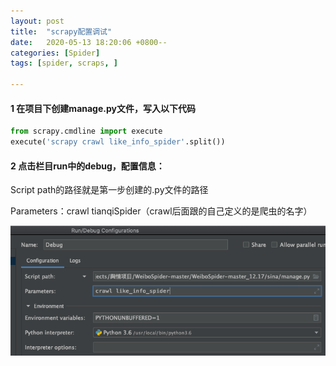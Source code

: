 ```yaml
---
layout: post
title:  "scrapy配置调试"
date:   2020-05-13 18:20:06 +0800--
categories: [Spider]
tags: [spider, scraps, ]  

---
```


#### 1 在项目下创建manage.py文件，写入以下代码

```python
from scrapy.cmdline import execute
execute('scrapy crawl like_info_spider'.split())
```

#### 2 点击栏目run中的debug，配置信息：

Script path的路径就是第一步创建的.py文件的路径

Parameters：crawl tianqiSpider（crawl后面跟的自己定义的是爬虫的名字）

![image-20200513183541964](/assets/imgs/image-20200513183541964.png)